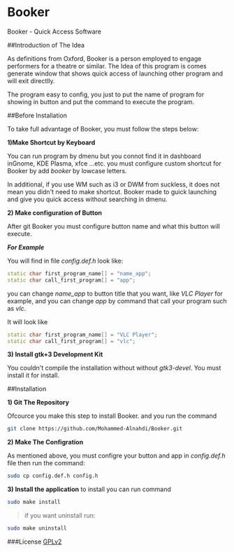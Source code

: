 # Booker
Booker - Quick Access Software

##Introduction of The Idea

As definitions from Oxford, Booker is a person employed to engage performers for a theatre or similar. The Idea of this program is comes generate window that shows quick access of launching other program and will exit directlly.

The program easy to config, you just to put the name of program for showing in button and put the command to execute the program. 

##Before Installation

To take full advantage of Booker, you must follow the steps below:

**1)Make Shortcut by Keyboard**

You can run program by dmenu but you connot find it in dashboard inGnome, KDE Plasma, xfce ...etc. you must configure custom shortcut for Booker by add *booker* by lowcase letters.

In additional, if you use WM such as i3 or DWM from suckless, it does not mean you didn't need to make shortcut. Booker made to guick launching and give you quick access without searching in dmenu. 

**2) Make configuration of Button**

After git Booker you must configure button name and what this button will execute. 

***For Example***

You will find in file *config.def.h* look like:

```c++
static char first_program_name[] = "name_app";
static char call_first_program[] = "app";
```

you can change *name_app* to button title that you want, like *VLC Player* for example, and you can change *app* by command that call your program such as *vlc*.

It will look like 

```c++
static char first_program_name[] = "VLC Player";
static char call_first_program[] = "vlc";
```

**3) Install gtk+3 Development Kit**

You couldn't compile the installation without without *gtk3-devel*. You must install it for install. 

##Installation

**1) Git The Repository**

Ofcource you make this step to install Booker. and you run the command 

```bash
git clone https://github.com/Mohammed-Alnahdi/Booker.git
```

**2) Make The Configration**

As mentioned above, you must configre your button and app in *config.def.h* file then run the command:

```bash
sudo cp config.def.h config.h
```

**3) Install the application**
to install you can run command 

```bash
sudo make install
```

> if you want uninstall run:

```bash
sudo make uninstall
```

###License
[GPLv2](https://www.gnu.org/licenses/old-licenses/gpl-2.0.en.html)


